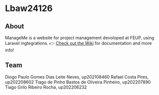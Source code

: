 # Lbaw24126

## About
ManageMe is a website for project management devoloped at FEUP, using Laravel ingtegrations.
👉 [Check out the Wiki](https://github.com/tiagopbop/LBAW/wiki) for documentation and more info!

## Team
Diogo Paulo Gomes Dias Leite Neves, up202108460
Rafael Costa Pires, up202208602
Tiago de Pinho Bastos de Oliveira Pinheiro, up202207890
Tiago Grilo Ribeiro Rocha, up202206232
